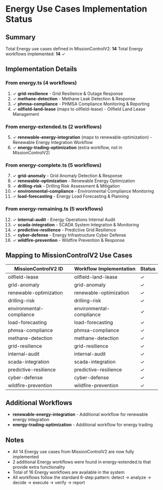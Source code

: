 # Energy Use Cases Implementation Status

## Summary
Total Energy use cases defined in MissionControlV2: **14**
Total Energy workflows implemented: **14** ✓

## Implementation Details

### From energy.ts (4 workflows)
1. ✓ **grid-resilience** - Grid Resilience & Outage Response
2. ✓ **methane-detection** - Methane Leak Detection & Response  
3. ✓ **phmsa-compliance** - PHMSA Compliance Monitoring & Reporting
4. ✓ **oilfield-land-lease** (maps to oilfield-lease) - Oilfield Land Lease Management

### From energy-extended.ts (2 workflows)
5. ✓ **renewable-energy-integration** (maps to renewable-optimization) - Renewable Energy Integration Workflow
6. ✓ **energy-trading-optimization** (extra workflow, not in MissionControlV2)

### From energy-complete.ts (5 workflows)
7. ✓ **grid-anomaly** - Grid Anomaly Detection & Response
8. ✓ **renewable-optimization** - Renewable Energy Optimization
9. ✓ **drilling-risk** - Drilling Risk Assessment & Mitigation
10. ✓ **environmental-compliance** - Environmental Compliance Monitoring
11. ✓ **load-forecasting** - Energy Load Forecasting & Planning

### From energy-remaining.ts (5 workflows)
12. ✓ **internal-audit** - Energy Operations Internal Audit
13. ✓ **scada-integration** - SCADA System Integration & Monitoring
14. ✓ **predictive-resilience** - Predictive Grid Resilience
15. ✓ **cyber-defense** - Energy Infrastructure Cyber Defense
16. ✓ **wildfire-prevention** - Wildfire Prevention & Response

## Mapping to MissionControlV2 Use Cases

| MissionControlV2 ID | Workflow Implementation | Status |
|---------------------|------------------------|---------|
| oilfield-lease | oilfield-land-lease | ✓ |
| grid-anomaly | grid-anomaly | ✓ |
| renewable-optimization | renewable-optimization | ✓ |
| drilling-risk | drilling-risk | ✓ |
| environmental-compliance | environmental-compliance | ✓ |
| load-forecasting | load-forecasting | ✓ |
| phmsa-compliance | phmsa-compliance | ✓ |
| methane-detection | methane-detection | ✓ |
| grid-resilience | grid-resilience | ✓ |
| internal-audit | internal-audit | ✓ |
| scada-integration | scada-integration | ✓ |
| predictive-resilience | predictive-resilience | ✓ |
| cyber-defense | cyber-defense | ✓ |
| wildfire-prevention | wildfire-prevention | ✓ |

## Additional Workflows
- **renewable-energy-integration** - Additional workflow for renewable energy integration
- **energy-trading-optimization** - Additional workflow for energy trading

## Notes
- All 14 Energy use cases from MissionControlV2 are now fully implemented
- 2 additional Energy workflows were found in energy-extended.ts that provide extra functionality
- Total of 16 Energy workflows are available in the system
- All workflows follow the standard 6-step pattern: detect → analyze → decide → execute → verify → report